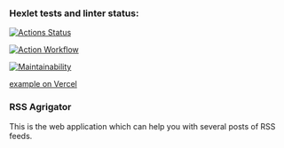 ### Hexlet tests and linter status:
[![Actions Status](https://github.com/kakuza73/frontend-project-11/actions/workflows/hexlet-check.yml/badge.svg)](https://github.com/kakuza73/frontend-project-11/actions)

[![Action Workflow](https://github.com/kakuza73/frontend-project-11/actions/workflows/lint.yml/badge.svg)](https://github.com/kakuza73/frontend-project-11/actions/workflows/lint.yml/badge.svg)

[![Maintainability](https://api.codeclimate.com/v1/badges/2cc4ffa58109a5e178f5/maintainability)](https://codeclimate.com/github/kakuza73/frontend-project-11/maintainability)


[example on Vercel](https://frontend-project-11-delta-olive.vercel.app/)

### RSS Agrigator

This is the web application which can help you with several posts of RSS feeds.